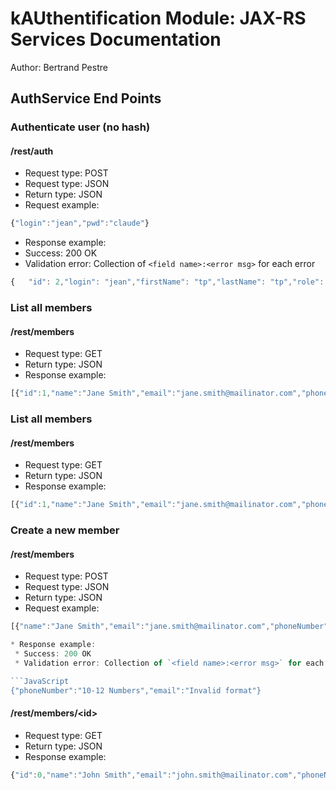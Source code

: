 kAUthentification Module: JAX-RS Services Documentation 
=======================================================
Author: Bertrand Pestre

AuthService End Points
------------------------

### Authenticate user (no hash)
#### /rest/auth

* Request type: POST
* Request type: JSON
* Return type: JSON
* Request example:

```JavaScript
{"login":"jean","pwd":"claude"}
```
* Response example:
 * Success: 200 OK
 * Validation error: Collection of `<field name>:<error msg>` for each error

```JavaScript
{	"id": 2,"login": "jean","firstName": "tp","lastName": "tp","role": "MANAGER","token": "0515611561654160846410" }
```

### List all members
#### /rest/members

* Request type: GET
* Return type: JSON
* Response example:

```javascript
[{"id":1,"name":"Jane Smith","email":"jane.smith@mailinator.com","phoneNumber":"2125551212"},{"id":0,"name":"John Smith","email":"john.smith@mailinator.com","phoneNumber":"2125551212"}]
```


### List all members
#### /rest/members

* Request type: GET
* Return type: JSON
* Response example:

```javascript
[{"id":1,"name":"Jane Smith","email":"jane.smith@mailinator.com","phoneNumber":"2125551212"},{"id":0,"name":"John Smith","email":"john.smith@mailinator.com","phoneNumber":"2125551212"}]
```

### Create a new member
#### /rest/members

* Request type: POST
* Request type: JSON
* Return type: JSON
* Request example:

```JavaScript
[{"name":"Jane Smith","email":"jane.smith@mailinator.com","phoneNumber":"4160000000"}]

* Response example:
 * Success: 200 OK
 * Validation error: Collection of `<field name>:<error msg>` for each error

```JavaScript
{"phoneNumber":"10-12 Numbers","email":"Invalid format"}
```

#### /rest/members/\<id>
* Request type: GET
* Return type: JSON
* Response example:

```javascript
{"id":0,"name":"John Smith","email":"john.smith@mailinator.com","phoneNumber":"2125551212"}
```
